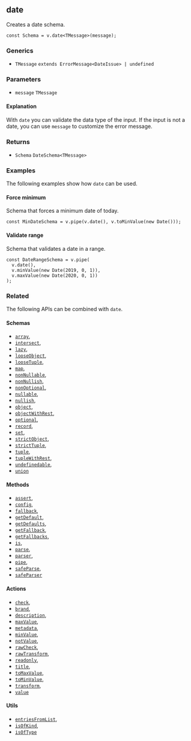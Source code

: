 date
----

Creates a date schema.

    const Schema = v.date<TMessage>(message);
    

### Generics

*   `TMessage` `extends ErrorMessage<DateIssue> | undefined`

### Parameters

*   `message` `TMessage`

#### Explanation

With `date` you can validate the data type of the input. If the input is not a date, you can use `message` to customize the error message.

### Returns

*   `Schema` `DateSchema<TMessage>`

### Examples

The following examples show how `date` can be used.

#### Force minimum

Schema that forces a minimum date of today.

    const MinDateSchema = v.pipe(v.date(), v.toMinValue(new Date()));
    

#### Validate range

Schema that validates a date in a range.

    const DateRangeSchema = v.pipe(
      v.date(),
      v.minValue(new Date(2019, 0, 1)),
      v.maxValue(new Date(2020, 0, 1))
    );
    

### Related

The following APIs can be combined with `date`.

#### Schemas

*   [`array`](array.md),
*   [`intersect`](intersect.md),
*   [`lazy`](lazy.md),
*   [`looseObject`](looseObject.md),
*   [`looseTuple`](looseTuple.md),
*   [`map`](map.md),
*   [`nonNullable`](nonNullable.md),
*   [`nonNullish`](nonNullish.md),
*   [`nonOptional`](nonOptional.md),
*   [`nullable`](nullable.md),
*   [`nullish`](nullish.md),
*   [`object`](object.md),
*   [`objectWithRest`](objectWithRest.md),
*   [`optional`](optional.md),
*   [`record`](record.md),
*   [`set`](set.md),
*   [`strictObject`](strictObject.md),
*   [`strictTuple`](strictTuple.md),
*   [`tuple`](tuple.md),
*   [`tupleWithRest`](tupleWithRest.md),
*   [`undefinedable`](undefinedable.md),
*   [`union`](union.md)

#### Methods

*   [`assert`](assert.md),
*   [`config`](config.md),
*   [`fallback`](fallback.md),
*   [`getDefault`](getDefault.md),
*   [`getDefaults`](getDefaults.md),
*   [`getFallback`](getFallback.md),
*   [`getFallbacks`](getFallbacks.md),
*   [`is`](is.md),
*   [`parse`](parse.md),
*   [`parser`](parser.md),
*   [`pipe`](pipe.md),
*   [`safeParse`](safeParse.md),
*   [`safeParser`](safeParser.md)

#### Actions

*   [`check`](check.md),
*   [`brand`](brand.md),
*   [`description`](description.md),
*   [`maxValue`](maxValue.md),
*   [`metadata`](metadata.md),
*   [`minValue`](minValue.md),
*   [`notValue`](notValue.md),
*   [`rawCheck`](rawCheck.md),
*   [`rawTransform`](rawTransform.md),
*   [`readonly`](readonly.md),
*   [`title`](title.md),
*   [`toMaxValue`](toMaxValue.md),
*   [`toMinValue`](toMinValue.md),
*   [`transform`](transform.md),
*   [`value`](value.md)

#### Utils

*   [`entriesFromList`](entriesFromList.md),
*   [`isOfKind`](isOfKind.md),
*   [`isOfType`](isOfType.md)